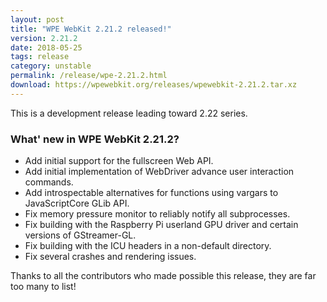 ```yaml
---
layout: post
title: "WPE WebKit 2.21.2 released!"
version: 2.21.2
date: 2018-05-25
tags: release
category: unstable
permalink: /release/wpe-2.21.2.html
download: https://wpewebkit.org/releases/wpewebkit-2.21.2.tar.xz
---
```


This is a development release leading toward 2.22 series.


### What' new in WPE WebKit 2.21.2?


- Add initial support for the fullscreen Web API.
- Add initial implementation of WebDriver advance user interaction commands.
- Add introspectable alternatives for functions using vargars to JavaScriptCore GLib API.
- Fix memory pressure monitor to reliably notify all subprocesses.
- Fix building with the Raspberry Pi userland GPU driver and certain versions of GStreamer-GL.
- Fix building with the ICU headers in a non-default directory.
- Fix several crashes and rendering issues.

Thanks to all the contributors who made possible this release, they
are far too many to list!
